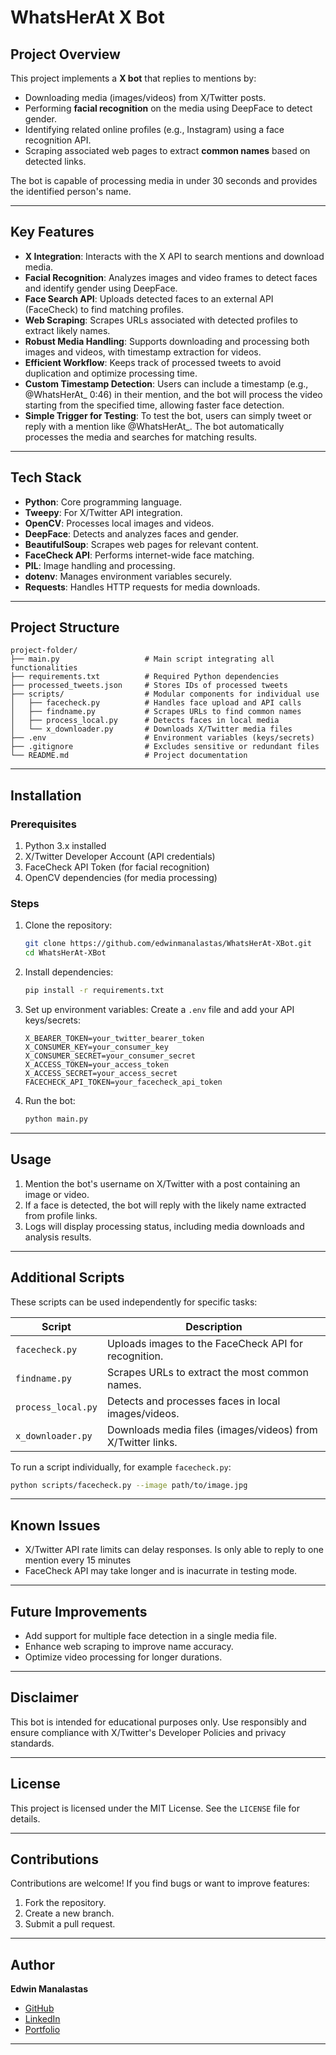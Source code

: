 # WhatsHerAt X Bot

## Project Overview
This project implements a **X bot** that replies to mentions by:
- Downloading media (images/videos) from X/Twitter posts.
- Performing **facial recognition** on the media using DeepFace to detect gender.
- Identifying related online profiles (e.g., Instagram) using a face recognition API.
- Scraping associated web pages to extract **common names** based on detected links.

The bot is capable of processing media in under 30 seconds and provides the identified person's name.

---

## Key Features
- **X Integration**: Interacts with the X API to search mentions and download media.
- **Facial Recognition**: Analyzes images and video frames to detect faces and identify gender using DeepFace.
- **Face Search API**: Uploads detected faces to an external API (FaceCheck) to find matching profiles.
- **Web Scraping**: Scrapes URLs associated with detected profiles to extract likely names.
- **Robust Media Handling**: Supports downloading and processing both images and videos, with timestamp extraction for videos.
- **Efficient Workflow**: Keeps track of processed tweets to avoid duplication and optimize processing time.
- **Custom Timestamp Detection**: Users can include a timestamp (e.g., @WhatsHerAt_ 0:46) in their mention, and the bot will process the video starting from the specified time, allowing faster face detection.
- **Simple Trigger for Testing**: To test the bot, users can simply tweet or reply with a mention like @WhatsHerAt_. The bot automatically processes the media and searches for matching results.

---

## Tech Stack
- **Python**: Core programming language.
- **Tweepy**: For X/Twitter API integration.
- **OpenCV**: Processes local images and videos.
- **DeepFace**: Detects and analyzes faces and gender.
- **BeautifulSoup**: Scrapes web pages for relevant content.
- **FaceCheck API**: Performs internet-wide face matching.
- **PIL**: Image handling and processing.
- **dotenv**: Manages environment variables securely.
- **Requests**: Handles HTTP requests for media downloads.

---

## Project Structure
```
project-folder/
├── main.py                   # Main script integrating all functionalities
├── requirements.txt          # Required Python dependencies
├── processed_tweets.json     # Stores IDs of processed tweets
├── scripts/                  # Modular components for individual use
│   ├── facecheck.py          # Handles face upload and API calls
│   ├── findname.py           # Scrapes URLs to find common names
│   ├── process_local.py      # Detects faces in local media
│   └── x_downloader.py       # Downloads X/Twitter media files
├── .env                      # Environment variables (keys/secrets)
├── .gitignore                # Excludes sensitive or redundant files
└── README.md                 # Project documentation
```

---

## Installation
### Prerequisites
1. Python 3.x installed
2. X/Twitter Developer Account (API credentials)
3. FaceCheck API Token (for facial recognition)
4. OpenCV dependencies (for media processing)

### Steps
1. Clone the repository:
   ```bash
   git clone https://github.com/edwinmanalastas/WhatsHerAt-XBot.git
   cd WhatsHerAt-XBot
   ```

2. Install dependencies:
   ```bash
   pip install -r requirements.txt
   ```

3. Set up environment variables:
   Create a `.env` file and add your API keys/secrets:
   ```
   X_BEARER_TOKEN=your_twitter_bearer_token
   X_CONSUMER_KEY=your_consumer_key
   X_CONSUMER_SECRET=your_consumer_secret
   X_ACCESS_TOKEN=your_access_token
   X_ACCESS_SECRET=your_access_secret
   FACECHECK_API_TOKEN=your_facecheck_api_token
   ```

4. Run the bot:
   ```bash
   python main.py
   ```

---

## Usage
1. Mention the bot's username on X/Twitter with a post containing an image or video.
2. If a face is detected, the bot will reply with the likely name extracted from profile links.
3. Logs will display processing status, including media downloads and analysis results.

---

## Additional Scripts
These scripts can be used independently for specific tasks:

| Script                 | Description                                      |
|------------------------|--------------------------------------------------|
| `facecheck.py`         | Uploads images to the FaceCheck API for recognition. |
| `findname.py`          | Scrapes URLs to extract the most common names.   |
| `process_local.py`     | Detects and processes faces in local images/videos. |
| `x_downloader.py`| Downloads media files (images/videos) from X/Twitter links. |

To run a script individually, for example `facecheck.py`:
```bash
python scripts/facecheck.py --image path/to/image.jpg
```

---

## Known Issues
- X/Twitter API rate limits can delay responses. Is only able to reply to one mention every 15 minutes
- FaceCheck API may take longer and is inacurrate in testing mode.

---

## Future Improvements
- Add support for multiple face detection in a single media file.
- Enhance web scraping to improve name accuracy.
- Optimize video processing for longer durations.

---

## Disclaimer
This bot is intended for educational purposes only. Use responsibly and ensure compliance with X/Twitter's Developer Policies and privacy standards.

---

## License
This project is licensed under the MIT License. See the `LICENSE` file for details.

---

## Contributions
Contributions are welcome! If you find bugs or want to improve features:
1. Fork the repository.
2. Create a new branch.
3. Submit a pull request.

---

## Author
**Edwin Manalastas**
- [GitHub](https://github.com/edwinmanalastas)
- [LinkedIn](https://www.linkedin.com/in/edwin-manalastas/)
- [Portfolio](https://edwinmanalastas.github.io)

---
